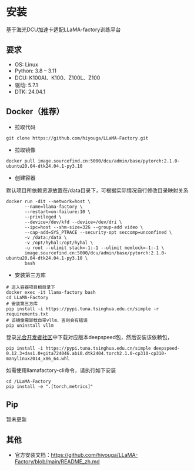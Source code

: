 # 安装

基于海光DCU加速卡适配LLaMA-factory训练平台

## 要求

- OS: Linux
- Python: 3.8 – 3.11
- DCU: K100AI、K100、Z100L、Z100
- 驱动: 5.7.1
- DTK: 24.04.1

## Docker（推荐）

- 拉取代码

```
git clone https://github.com/hiyouga/LLaMA-Factory.git
```

- 拉取镜像

```
docker pull image.sourcefind.cn:5000/dcu/admin/base/pytorch:2.1.0-ubuntu20.04-dtk24.04.1-py3.10
```

- 创建容器

默认项目所依赖资源放置在/data目录下，可根据实际情况自行修改目录映射关系

```
docker run -dit --network=host \
       --name=llama-factory \
       --restart=on-failure:10 \
       --privileged \
       --device=/dev/kfd --device=/dev/dri \
       --ipc=host --shm-size=32G --group-add video \
       --cap-add=SYS_PTRACE --security-opt seccomp=unconfined \
       -v /data:/data \
       -v /opt/hyhal:/opt/hyhal \
       -u root --ulimit stack=-1:-1 --ulimit memlock=-1:-1 \
       image.sourcefind.cn:5000/dcu/admin/base/pytorch:2.1.0-ubuntu20.04-dtk24.04.1-py3.10 \
       bash
```

- 安装第三方库

```
# 进入容器项目根目录下
docker exec -it llama-factory bash
cd LLaMA-Factory
# 安装第三方库
pip install -i https://pypi.tuna.tsinghua.edu.cn/simple -r requirements.txt
# 该镜像需卸载自带vllm，否则会有错误
pip uninstall vllm
```

登录[光合开发者社区](https://cancon.hpccube.com:65024/4/main/deepspeed/DAS1.1)中下载对应版本deepspeed包，然后安装该依赖包，

```
pip install -i https://pypi.tuna.tsinghua.edu.cn/simple deepspeed-0.12.3+das1.0+gita724046.abi0.dtk2404.torch2.1.0-cp310-cp310-manylinux2014_x86_64.whl
```

如需使用llamafactory-cli命令，请执行如下安装

```
cd /LLaMA-Factory
pip install -e ".[torch,metrics]"
```

## Pip

暂未更新

## 其他

- 官方安装文档：https://github.com/hiyouga/LLaMA-Factory/blob/main/README_zh.md
